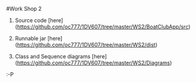 
#Work Shop 2

1. Source code [here] (https://github.com/oc777/1DV607/tree/master/WS2/BoatClubApp/src)

2. Runnable jar [here] (https://github.com/oc777/1DV607/tree/master/WS2/dist)

3. Class and Sequence diagrams [here] (https://github.com/oc777/1DV607/tree/master/WS2/Diagrams)

:-P
